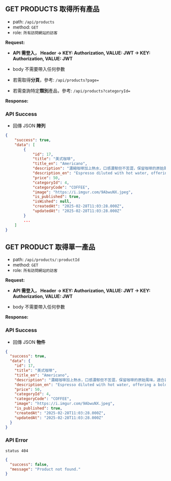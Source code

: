## GET PRODUCTS 取得所有產品

- path: `/api/products`
- method: `GET`
- role: `所有訪問網站的訪客`

**Request:**

- **API 需登入， Header -> KEY: Authorization, VALUE: JWT -> KEY: Authorization, VALUE: JWT**

- body 不需要帶入任何參數
- 若需取得**分頁**，參考: `/api/products?page=`
- 若需查詢特定**類別**產品，參考: `/api/products?categoryId=`

**Response:**

### API Success

- 回傳 JSON **陣列**

```json
{
    "success": true,
    "data": [
        {
            "id": 17,
            "title": "美式咖啡",
            "title_en": "Americano",
            "description": "濃縮咖啡加上熱水，口感濃郁但不苦澀，保留咖啡的原始風味，適合喜愛純粹咖啡香氣的人。",
            "description_en": "Espresso diluted with hot water, offering a bold yet smooth taste. It retains the original coffee aroma, perfect for those who appreciate pure coffee flavors.",
            "price": 50,
            "categoryId": 4,
            "categoryCode": "COFFEE",
            "image": "https://i.imgur.com/9AbwuNX.jpeg",
            "is_published": true,
            "isWished": null,
            "createdAt": "2025-02-28T11:03:28.000Z",
            "updatedAt": "2025-02-28T11:03:28.000Z"
        }
        ...
    ]
}
```

## GET PRODUCT 取得單一產品

- path: `/api/products/:productId`
- method: `GET`
- role: `所有訪問網站的訪客`

**Request:**

- **API 需登入， Header -> KEY: Authorization, VALUE: JWT -> KEY: Authorization, VALUE: JWT**

- body 不需要帶入任何參數

**Response:**

### API Success

- 回傳 JSON **物件**

```json
{
  "success": true,
  "data": {
    "id": 17,
    "title": "美式咖啡",
    "title_en": "Americano",
    "description": "濃縮咖啡加上熱水，口感濃郁但不苦澀，保留咖啡的原始風味，適合喜愛純粹咖啡香氣的人。",
    "description_en": "Espresso diluted with hot water, offering a bold yet smooth taste. It retains the original coffee aroma, perfect for those who appreciate pure coffee flavors.",
    "price": 50,
    "categoryId": 4,
    "categoryCode": "COFFEE",
    "image": "https://i.imgur.com/9AbwuNX.jpeg",
    "is_published": true,
    "createdAt": "2025-02-28T11:03:28.000Z",
    "updatedAt": "2025-02-28T11:03:28.000Z"
  }
}
```

### API Error

`status 404`

```json
{
  "success": false,
  "message": "Product not found."
}
```

